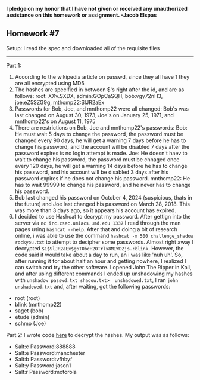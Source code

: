 <b>I pledge on my honor that I have not given or received any unauthorized assistance on this homework or assignment. -Jacob Elspas</b>

<h2>Homework #7</h2>
  
Setup: I read the spec and downloaded all of the requisite files

---

Part 1:

1) According to the wikipedia article on passwd, since they all have $1$ they are all encrypted using MD5
2) The hashes are specified in between $'s right after the id, and are as follows: root: XXv.SXDX, admin:GOpCaSQH, bob:vgy72nH3, joe:eZ5SZG9g, mthomp22:SlJR2aEx
3) Passwords for Bob, Joe, and mnthomp22 were all changed: Bob's was last changed on August 30, 1973, Joe's on January 25, 1971, and mnthomp22's on August 11, 1975
4) There are restrictions on Bob, Joe and mnthomp22's passwords: 
Bob: He must wait 5 days to change the password, the password must be changed every 90 days, he will get a warning 7 days before he has to change his password, and the account will be disabled 7 days after the password expires is no login attempt is made.
Joe: He doesn't haev to wait to change his password, the password must be chnaged once every 120 days, he will get a warning 14 days before he has to change his password, and his account will be disabled 3 days after his password expires if he does not change his password.
mnthomp22: He has to wait 99999 to change his password, and he never has to change his password.  
5) Bob last changed his password on October 4, 2024 (suspicious, thats in the future) and Joe last changed his password on March 28, 2018. This was more than 3 days ago, so it appears his account has expired.
6) I decided to use Hashcat to decrypt my password. After gettign into the server via `nc irc.csec.umiacs.umd.edu 1337` I read through the man pages using `hashcat --help`. After that and doing a bit of research online, i was able to use the command `hashcat -m 500 challenge_shadow rockyou.txt` to attempt to decipher some passwords. Almost right away I decrypted `$1$SlJR2aEx$g6TObcH2OTrlx8MIWDZjs.:blink`. However, the code said it would take about a day to run, an i was like 'nuh uh'. So, after running it for about half an hour and getting nowhere, I realized I can switch and try the other software.
I opened John The Ripper in Kali, and after using different commands I ended up unshadowing my hashes with `unshadow passwd.txt shadow.txt>  unshadowed.txt`, I ran `john unshadowed.txt` and, after waiting, got the following passwords:
- root (root)
- blink (mnthomp22)
- saget (bob)
- etude (admin)
- schmo (Joe)

Part 2:
I wrote code [here](https://github.com/just-jay/CMSC389R-Intro-To-Ethical-Hacking/blob/master/Homework-7-Part2.py)
 to decrypt the hashes. My output was as follows:
- Salt:c Password:888888
- Salt:e Password:manchester
- Salt:b Password:vfhbyf
- Salt:y Password:jason1
- Salt:r Password:motorola

